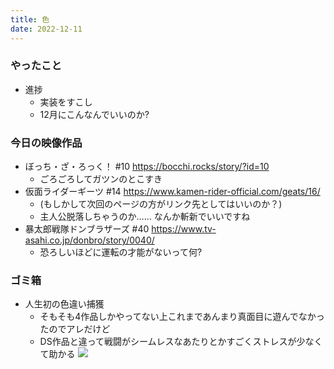 ```yaml
---
title: 色
date: 2022-12-11
---
```


### やったこと
+ 進捗
  + 実装をすこし
  + 12月にこんなんでいいのか?

### 今日の映像作品
+ ぼっち・ざ・ろっく！ #10 <https://bocchi.rocks/story/?id=10>
  + ごろごろしてガツンのとこすき
+ 仮面ライダーギーツ #14 <https://www.kamen-rider-official.com/geats/16/>
  + (もしかして次回のページの方がリンク先としてはいいのか？)
  + 主人公脱落しちゃうのか…… なんか斬新でいいですね
+ 暴太郎戦隊ドンブラザーズ #40 <https://www.tv-asahi.co.jp/donbro/story/0040/>
  + 恐ろしいほどに運転の才能がないって何?

### ゴミ箱
+ 人生初の色違い捕獲
  + そもそも4作品しかやってない上これまであんまり真面目に遊んでなかったのでアレだけど
  + DS作品と違って戦闘がシームレスなあたりとかすごくストレスが少なくて助かる
  ![](https://i.gyazo.com/fc30e22a5ea75c8fe31f231b56f39fb4.jpg)

